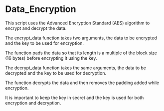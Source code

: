 # Data_Encryption

This script uses the Advanced Encryption Standard (AES) algorithm to encrypt and decrypt the data.

The encrypt_data function takes two arguments, the data to be encrypted and the key to be used for encryption.

The function pads the data so that its length is a multiple of the block size (16 bytes) before encrypting it using the key.

The decrypt_data function takes the same arguments, the data to be decrypted and the key to be used for decryption.

The function decrypts the data and then removes the padding added while encryption.

It is important to keep the key in secret and the key is used for both encryption and decryption.
